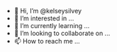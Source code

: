 - 👋 Hi, I’m @kelseysilvey
- 👀 I’m interested in ...
- 🌱 I’m currently learning ...
- 💞️ I’m looking to collaborate on ...
- 📫 How to reach me ...

<!---
kelseysilvey/kelseysilvey is a ✨ special ✨ repository because its `README.md` (this file) appears on your GitHub profile.
You can click the Preview link to take a look at your changes.
--->
